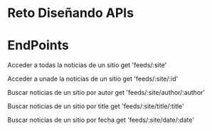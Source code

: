 # Reto Diseñando APIs

# EndPoints
  Acceder a todas la noticias de un sitio
  get 'feeds/:site'

  Acceder a unade la noticias de un sitio
  get 'feeds/:site/:id' 

  Buscar noticias de un sitio por autor
  get 'feeds/:site/author/:author'

  Buscar noticias de un sitio por title
  get 'feeds/:site/title/:title'

  Buscar noticias de un sitio por fecha
  get 'feeds/:site/date/:date'